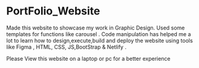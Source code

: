 # PortFolio_Website
Made this website to showcase my work in Graphic Design. Used some templates for functions like carousel . Code manipulation has helped me a lot to learn how to design,execute,build and deploy the website using tools like Figma , HTML, CSS, JS,BootStrap & Netlify .  

Please View this website on a laptop or pc for a better experience
